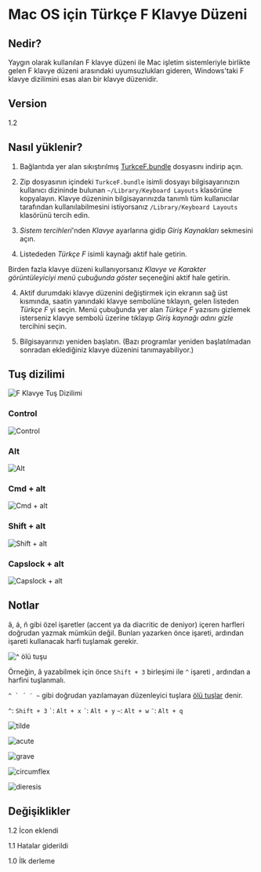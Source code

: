 # Mac OS için Türkçe F Klavye Düzeni

## Nedir?

Yaygın olarak kullanılan F klavye düzeni ile Mac işletim sistemleriyle birlikte gelen F klavye düzeni arasındaki uyumsuzlukları gideren, Windows'taki F klavye dizilimini esas alan bir klavye düzenidir.

## Version

1.2

## Nasıl yüklenir?

1. Bağlantıda yer alan sıkıştırılmış [TurkceF.bundle](/TurkceF.bundle.zip) dosyasını indirip açın.

2. Zip dosyasının içindeki `TurkceF.bundle` isimli dosyayı bilgisayarınızın kullanıcı dizininde bulunan `~/Library/Keyboard Layouts` klasörüne kopyalayın. Klavye düzeninin bilgisayarınızda tanımlı tüm kullanıcılar tarafından kullanılabilmesini istiyorsanız `/Library/Keyboard Layouts` klasörünü tercih edin.

2. _Sistem tercihleri_'nden _Klavye_ ayarlarına gidip _Giriş Kaynakları_ sekmesini açın.

3. Listededen _Türkçe F_ isimli kaynağı aktif hale getirin.

  Birden fazla klavye düzeni kullanıyorsanız _Klavye ve Karakter görüntüleyiciyi menü çubuğunda göster_ seçeneğini aktif hale getirin.

4. Aktif durumdaki klavye düzenini değiştirmek için ekranın sağ üst kısmında, saatin yanındaki klavye sembolüne tıklayın, gelen listeden _Türkçe F_ yi seçin. Menü çubuğunda yer alan _Türkçe F_ yazısını gizlemek isterseniz klavye sembolü üzerine tıklayıp _Giriş kaynağı adını gizle_ tercihini seçin.

5. Bilgisayarınızı yeniden başlatın. (Bazı programlar yeniden başlatılmadan sonradan eklediğiniz klavye düzenini tanımayabiliyor.)


## Tuş dizilimi

![F Klavye Tuş Dizilimi](/src/layout.png?raw=true "Tuş Dizilimi")

### Control

![Control](/src/control.png?raw=true "control pressed")

### Alt

![Alt](/src/alt.png?raw=true "alt pressed")

### Cmd + alt

![Cmd + alt](/src/alt_cmd.png?raw=true "cmd + alt pressed")

### Shift + alt

![Shift + alt](/src/alt_shift.png?raw=true "shift + alt presssed")

### Capslock + alt

![Capslock + alt](/src/capslock_alt.png?raw=true "capslock + alt pressed")


## Notlar

â, á, ñ gibi özel işaretler (accent ya da diacritic de deniyor) içeren harfleri doğrudan yazmak mümkün değil. Bunları yazarken önce işareti, ardından işareti kullanacak harfi tuşlamak gerekir. 

![^ ölü tuşu](/src/circumflex.png?raw=true "shift + 3 pressed")

Örneğin, â yazabilmek için önce `Shift + 3` birleşimi ile `^` işareti , ardından a harfini tuşlanmalı.

``^ ` ´ ¨ ~`` gibi doğrudan yazılamayan düzenleyici tuşlara [ölü tuşlar](https://en.wikipedia.org/wiki/Dead_key, "Dead key - wikipedia") denir. 

`` ^ ``: `Shift + 3`
`` ` ``: `Alt + x`
`` ´ ``: `Alt + y`
`` ~ ``: `Alt + w`
`` ¨ ``: `Alt + q`

![tilde](/src/glyph_tilde.png?raw=true "tilde kullanan ölü tuşlar")

![acute](/src/glyph_acute.png?raw=true "acute kullanan ölü tuşlar")

![grave](/src/glyph_grave.png?raw=true "grave kullanan ölü tuşlar")

![circumflex](/src/circumflex.png?raw=true "circumflex kullanan ölü tuşlar")

![dieresis](/src/glyph_dieresis.png?raw=true "dieresis kullanan ölü tuşlar")

## Değişiklikler

1.2 İcon eklendi

1.1 Hatalar giderildi

1.0 İlk derleme
